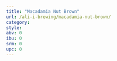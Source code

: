 ```yaml
---
title: "Macadamia Nut Brown"
url: /ali-i-brewing/macadamia-nut-brown/
category: 
style: 
abv: 0
ibu: 0
srm: 0
upc: 0
---
```


